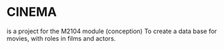 # CINEMA
is a project for the M2104 module (conception)
To create a data base for movies, with roles in films and actors.
